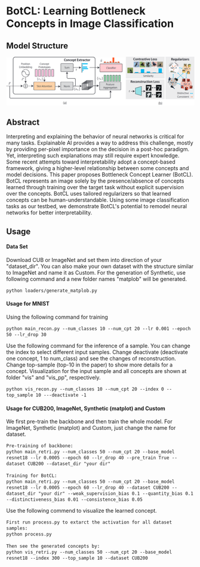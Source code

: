 # BotCL: Learning Bottleneck Concepts in Image Classification

## Model Structure
![Structure Figure](figs/overview.png)

## Abstract
Interpreting and explaining the behavior of neural networks is critical for many tasks. Explainable AI provides a way to address this challenge, mostly by providing per-pixel importance on the decision in a post-hoc paradigm. Yet, interpreting such explanations may still require expert knowledge. Some recent attempts toward interpretability adopt a concept-based framework, giving a higher-level relationship between some concepts and model decisions. This paper proposes Bottleneck Concept Learner (BotCL). BotCL represents an image solely by the presence/absence of concepts learned through training over the target task without explicit supervision over the concepts. BotCL uses tailored regularizers so that learned concepts can be human-understandable. Using some image classification tasks as our testbed, we demonstrate BotCL's potential to remodel neural networks for better interpretability.

## Usage

#### Data Set
Download CUB or ImageNet and set them into direction of your "dataset_dir". You can also make your own dataset with the structure similar to ImageNet and name it as Custom.
For the generation of Synthetic, use following command and a new folder names "matplob" will be generated.
```
python loaders/generate_matplob.py
```

#### Usage for MNIST
Using the following command for training
```
python main_recon.py --num_classes 10 --num_cpt 20 --lr 0.001 --epoch 50 --lr_drop 30
```
Use the following command for the inference of a sample. You can change the index to select different input samples. Change deactivate (deactivate one concept, 1 to num_class) and see the changes of reconstruction. Change top-sample (top-10 in the paper) to show more details for a concept. Visualization for the input sample and all concepts are shown at folder "vis" and "vis_pp", respectively. 
```
python vis_recon.py --num_classes 10 --num_cpt 20 --index 0 --top_sample 10 ---deactivate -1
```

#### Usage for CUB200, ImageNet, Synthetic (matplot) and Custom
We first pre-train the backbone and then train the whole model. For ImageNet, Synthetic (matplot) and Custom, just change the name for dataset.
```
Pre-training of backbone:
python main_retri.py --num_classes 50 --num_cpt 20 --base_model resnet18 --lr 0.0005 --epoch 60 --lr_drop 40 --pre_train True --dataset CUB200 --dataset_dir "your dir"

Training for BotCL:
python main_retri.py --num_classes 50 --num_cpt 20 --base_model resnet18 --lr 0.0005 --epoch 60 --lr_drop 40 --dataset CUB200 --dataset_dir "your dir" --weak_supervision_bias 0.1 --quantity_bias 0.1 --distinctiveness_bias 0.01 --consistence_bias 0.05
```

Use the following commend to visualize the learned concept.

```
First run process.py to extarct the activation for all dataset samples:
python process.py

Then see the generated concepts by:
python vis_retri.py --num_classes 50 --num_cpt 20 --base_model resnet18 --index 300 --top_sample 10 --dataset CUB200
```